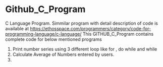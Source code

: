 # Github_C_Program
C Language Program. Simmilar program with detail description of code is available at https://ethosspace.com/programmers/category/code-for-programming-language/c-language/
This GITHUB_C_Program contains complete code for below mentioned programs
1) Print number series using 3 different loop like for , do while and while
2) Calculate Average of Numbers entered by users.
3) 
